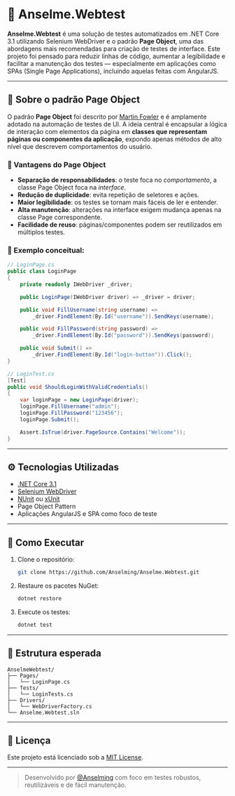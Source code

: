 # 🧪 Anselme.Webtest

**Anselme.Webtest** é uma solução de testes automatizados em .NET Core 3.1 utilizando Selenium WebDriver e o padrão **Page Object**, uma das abordagens mais recomendadas para criação de testes de interface. Este projeto foi pensado para reduzir linhas de código, aumentar a legibilidade e facilitar a manutenção dos testes — especialmente em aplicações como SPAs (Single Page Applications), incluindo aquelas feitas com AngularJS.

---

## 🧠 Sobre o padrão Page Object

O padrão **Page Object** foi descrito por [Martin Fowler](https://martinfowler.com/bliki/PageObject.html) e é amplamente adotado na automação de testes de UI. A ideia central é encapsular a lógica de interação com elementos da página em **classes que representam páginas ou componentes da aplicação**, expondo apenas métodos de alto nível que descrevem comportamentos do usuário.

### 🎯 Vantagens do Page Object

- **Separação de responsabilidades**: o teste foca no *comportamento*, a classe Page Object foca na *interface*.
- **Redução de duplicidade**: evita repetição de seletores e ações.
- **Maior legibilidade**: os testes se tornam mais fáceis de ler e entender.
- **Alta manutenção**: alterações na interface exigem mudança apenas na classe Page correspondente.
- **Facilidade de reuso**: páginas/componentes podem ser reutilizados em múltiplos testes.

### 🔧 Exemplo conceitual:

```csharp
// LoginPage.cs
public class LoginPage
{
    private readonly IWebDriver _driver;

    public LoginPage(IWebDriver driver) => _driver = driver;

    public void FillUsername(string username) =>
        _driver.FindElement(By.Id("username")).SendKeys(username);

    public void FillPassword(string password) =>
        _driver.FindElement(By.Id("password")).SendKeys(password);

    public void Submit() =>
        _driver.FindElement(By.Id("login-button")).Click();
}
```

```csharp
// LoginTest.cs
[Test]
public void ShouldLoginWithValidCredentials()
{
    var loginPage = new LoginPage(driver);
    loginPage.FillUsername("admin");
    loginPage.FillPassword("123456");
    loginPage.Submit();

    Assert.IsTrue(driver.PageSource.Contains("Welcome"));
}
```

---

## ⚙️ Tecnologias Utilizadas

- [.NET Core 3.1](https://dotnet.microsoft.com/)
- [Selenium WebDriver](https://www.selenium.dev/)
- [NUnit](https://nunit.org/) ou [xUnit](https://xunit.net/)
- Page Object Pattern
- Aplicações AngularJS e SPA como foco de teste

---

## 🚀 Como Executar

1. Clone o repositório:
   ```bash
   git clone https://github.com/Anselming/Anselme.Webtest.git
   ```
2. Restaure os pacotes NuGet:
   ```bash
   dotnet restore
   ```
3. Execute os testes:
   ```bash
   dotnet test
   ```

---

## 🧩 Estrutura esperada

```
AnselmeWebtest/
├── Pages/
│   └── LoginPage.cs
├── Tests/
│   └── LoginTests.cs
├── Drivers/
│   └── WebDriverFactory.cs
└── Anselme.Webtest.sln
```

---

## 📄 Licença

Este projeto está licenciado sob a [MIT License](LICENSE).

---

> Desenvolvido por [@Anselming](https://github.com/Anselming) com foco em testes robustos, reutilizáveis e de fácil manutenção.
